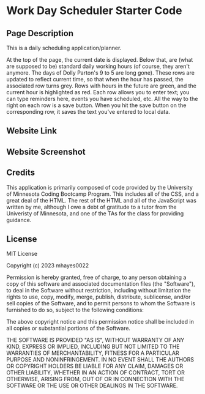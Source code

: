 # Work Day Scheduler Starter Code

## Page Description

This is a daily scheduling application/planner. 

At the top of the page, the current date is displayed. Below that, are (what are supposed to be) standard daily working hours (of course, they aren't anymore. The days of Dolly Parton's 9 to 5 are long gone). These rows are updated to reflect current time, so that when the hour has passed, the associated row turns grey. Rows with hours in the future are green, and the current hour is highlighted as red. Each row allows you to enter text; you can type reminders here, events you have scheduled, etc. All the way to the right on each row is a save button. When you hit the save button on the corresponding row, it saves the text you've entered to local data. 

## Website Link

## Website Screenshot

## Credits

This application is primarily composed of code provided by the University of Minnesota Coding Bootcamp Program. This includes all of the CSS, and a great deal of the HTML. The rest of the HTML and all of the JavaScript was written by me, although I owe a debt of gratitude to a tutor from the Univeristy of Minnesota, and one of the TAs for the class for providing guidance.

## License

MIT License

Copyright (c) 2023 mhayes0022

Permission is hereby granted, free of charge, to any person obtaining a copy of this software and associated documentation files (the "Software"), to deal in the Software without restriction, including without limitation the rights to use, copy, modify, merge, publish, distribute, sublicense, and/or sell copies of the Software, and to permit persons to whom the Software is furnished to do so, subject to the following conditions:

The above copyright notice and this permission notice shall be included in all copies or substantial portions of the Software.

THE SOFTWARE IS PROVIDED "AS IS", WITHOUT WARRANTY OF ANY KIND, EXPRESS OR IMPLIED, INCLUDING BUT NOT LIMITED TO THE WARRANTIES OF MERCHANTABILITY, FITNESS FOR A PARTICULAR PURPOSE AND NONINFRINGEMENT. IN NO EVENT SHALL THE AUTHORS OR COPYRIGHT HOLDERS BE LIABLE FOR ANY CLAIM, DAMAGES OR OTHER LIABILITY, WHETHER IN AN ACTION OF CONTRACT, TORT OR OTHERWISE, ARISING FROM, OUT OF OR IN CONNECTION WITH THE SOFTWARE OR THE USE OR OTHER DEALINGS IN THE SOFTWARE.
